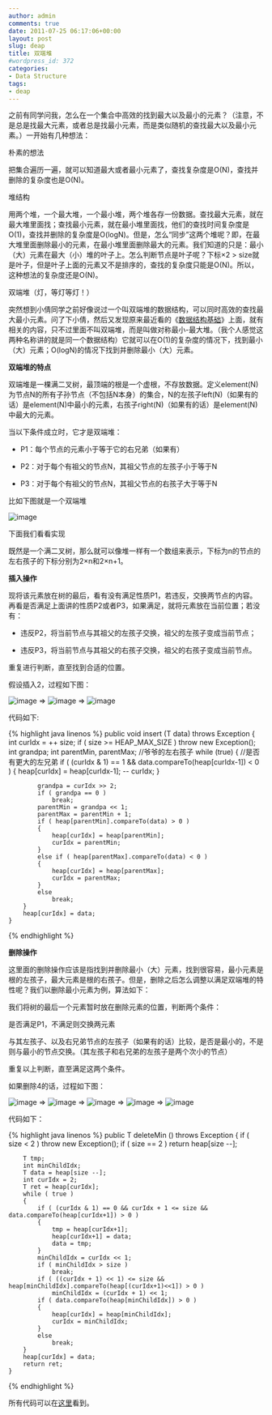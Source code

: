 ```yaml
---
author: admin
comments: true
date: 2011-07-25 06:17:06+00:00
layout: post
slug: deap
title: 双端堆
#wordpress_id: 372
categories:
- Data Structure
tags:
- deap
---
```


之前有同学问我，怎么在一个集合中高效的找到最大以及最小的元素？（注意，不是总是找最大元素，或者总是找最小元素，而是类似随机的查找最大以及最小元素。）一开始有几种想法：

 

朴素的想法

 

把集合遍历一遍，就可以知道最大或者最小元素了，查找复杂度是O(N)，查找并删除的复杂度也是O(N)。

 

堆结构

 

用两个堆，一个最大堆，一个最小堆，两个堆各存一份数据。查找最大元素，就在最大堆里面找；查找最小元素，就在最小堆里面找，他们的查找时间复杂度是O(1)，查找并删除的复杂度是O(logN)。但是，怎么“同步”这两个堆呢？即，在最大堆里面删除最小的元素，在最小堆里面删除最大的元素。我们知道的只是：最小（大）元素在最大（小）堆的叶子上。怎么判断节点是叶子呢？下标×2 > size就是叶子，但是叶子上面的元素又不是排序的，查找的复杂度只能是O(N)。所以，这种想法的复杂度还是O(N)。

 

双端堆（灯，等灯等灯！）

 

突然想到小倩同学之前好像说过一个叫双端堆的数据结构，可以同时高效的查找最大最小元素。问了下小倩，然后又发现原来最近看的《[数据结构基础](http://book.douban.com/subject/3576025/)》上面，就有相关的内容，只不过里面不叫双端堆，而是叫做对称最小-最大堆。（我个人感觉这两种名称讲的就是同一个数据结构）它就可以在O(1)的复杂度的情况下，找到最小（大）元素；O(logN)的情况下找到并删除最小（大）元素。

 

**双端堆的特点**

 

双端堆是一棵满二叉树，最顶端的根是一个虚根，不存放数据。定义element(N)为节点N的所有子孙节点（不包括N本身）的集合，N的左孩子left(N)（如果有的话）是element(N)中最小的元素，右孩子right(N)（如果有的话）是element(N)中最大的元素。

 

当以下条件成立时，它才是双端堆：

 

  
  * P1：每个节点的元素小于等于它的右兄弟（如果有） 
   
  * P2：对于每个有祖父的节点N，其祖父节点的左孩子小于等于N 
   
  * P3：对于每个有祖父的节点N，其祖父节点的右孩子大于等于N 
 

比如下图就是一个双端堆

 

![image]({{site.url}}/images/2011-07-25-deap/image_thumb20.png)

 

下面我们看看实现

 

既然是一个满二叉树，那么就可以像堆一样有一个数组来表示，下标为n的节点的左右孩子的下标分别为2×n和2×n+1。

 

**插入操作**

 

现将该元素放在树的最后，看有没有满足性质P1，若违反，交换两节点的内容。再看是否满足上面讲的性质P2或者P3，如果满足，就将元素放在当前位置；若没有：

  * 违反P2，将当前节点与其祖父的左孩子交换，祖父的左孩子变成当前节点； 
   
  * 违反P3，将当前节点与其祖父的右孩子交换，祖父的右孩子变成当前节点。 
 

重复进行判断，直至找到合适的位置。
 

假设插入2，过程如下图：


![image]({{site.url}}/images/2011-07-25-deap/image_thumb21.png) 
=> 
![image]({{site.url}}/images/2011-07-25-deap/image_thumb22.png)
=> 
![image]({{site.url}}/images/2011-07-25-deap/image_thumb23.png)


代码如下:

{% highlight java linenos %} 
    public void insert (T data) throws Exception
    {
        int curIdx = ++ size;
        if ( size >= HEAP_MAX_SIZE )
            throw new Exception();
        int grandpa;
        int parentMin, parentMax;		//爷爷的左右孩子
        while (true)
        {
            //是否有更大的左兄弟
            if ( (curIdx & 1) == 1 && data.compareTo(heap[curIdx-1]) < 0 )
            {
                heap[curIdx] = heap[curIdx-1];
                -- curIdx;
            }

            grandpa = curIdx >> 2;
            if ( grandpa == 0 )
                break;
            parentMin = grandpa << 1;
            parentMax = parentMin + 1;
            if ( heap[parentMin].compareTo(data) > 0 )
            {
                heap[curIdx] = heap[parentMin];
                curIdx = parentMin;
            }
            else if ( heap[parentMax].compareTo(data) < 0 )
            {
                heap[curIdx] = heap[parentMax];
                curIdx = parentMax;
            }
            else
                break;
        }
        heap[curIdx] = data;
    }
{% endhighlight %}



**删除操作**





这里面的删除操作应该是指找到并删除最小（大）元素，找到很容易，最小元素是根的左孩子，最大元素是根的右孩子。但是，删除之后怎么调整以满足双端堆的特性呢？我们以删除最小元素为例，算法如下：





我们将树的最后一个元素暂时放在删除元素的位置，判断两个条件：





是否满足P1，不满足则交换两元素





与其左孩子、以及右兄弟节点的左孩子（如果有的话）比较，是否是最小的，不是则与最小的节点交换。（其左孩子和右兄弟的左孩子是两个次小的节点）





重复以上判断，直至满足这两个条件。





如果删除4的话，过程如下图：


![image]({{site.url}}/images/2011-07-25-deap/image_thumb24.png) 
=> 
![image]({{site.url}}/images/2011-07-25-deap/image_thumb25.png) 
=> 
![image]({{site.url}}/images/2011-07-25-deap/image_thumb26.png) 
=> 
![image]({{site.url}}/images/2011-07-25-deap/image_thumb27.png) 
=> 
![image]({{site.url}}/images/2011-07-25-deap/image_thumb28.png) 


代码如下：

{% highlight java linenos %} 
    public T deleteMin () throws Exception
    {
        if ( size < 2 )
            throw new Exception();
        if ( size == 2 )
            return heap[size --];

        T tmp;
        int minChildIdx;
        T data = heap[size --];
        int curIdx = 2;
        T ret = heap[curIdx];
        while ( true )
        {
            if ( (curIdx & 1) == 0 && curIdx + 1 <= size && data.compareTo(heap[curIdx+1]) > 0 )
            {
                tmp = heap[curIdx+1];
                heap[curIdx+1] = data;
                data = tmp;
            }
            minChildIdx = curIdx << 1;
            if ( minChildIdx > size )
                break;
            if ( ((curIdx + 1) << 1) <= size && heap[minChildIdx].compareTo(heap[(curIdx+1)<<1]) > 0 )
                minChildIdx = (curIdx + 1) << 1;
            if ( data.compareTo(heap[minChildIdx]) > 0 )
            {
                heap[curIdx] = heap[minChildIdx];
                curIdx = minChildIdx;
            }
            else
                break;
        }
        heap[curIdx] = data;
        return ret;
    }
{% endhighlight %}

    
所有代码可以在[这里](http://code.google.com/p/quxiao-source-code/source/browse/#svn%2Ftrunk%2Fdata_structure%2FSMMH%2Fsrc)看到。
